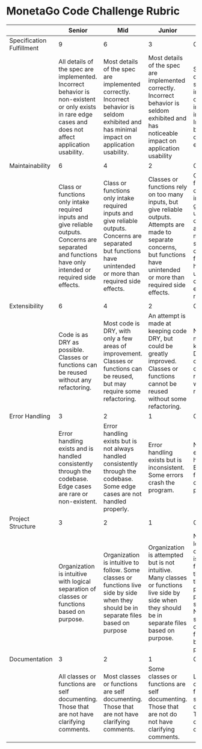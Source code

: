 # MonetaGo Code Challenge Rubric

|                           | Senior                                                                                                                                                      | Mid                                                                                                                                                                | Junior                                                                                                                                                                             | Beginner                                                                                                                                                                           | 
|---------------------------|-------------------------------------------------------------------------------------------------------------------------------------------------------------|--------------------------------------------------------------------------------------------------------------------------------------------------------------------|------------------------------------------------------------------------------------------------------------------------------------------------------------------------------------|------------------------------------------------------------------------------------------------------------------------------------------------------------------------------------|
| Specification Fulfillment | 9                                                                                                                                                           | 6                                                                                                                                                                  | 3                                                                                                                                                                                  | 0                                                                                                                                                                                  |
|                           | All details of the spec are implemented. Incorrect behavior is non-existent or only exists in rare edge cases and does not affect application usability.    | Most details of the spec are implemented correctly. Incorrect behavior is seldom exhibited and has minimal impact on application usability.                        | Most details of the spec are implemented correctly. Incorrect behavior is seldom exhibited and has noticeable impact on application usability                                      | Significant details of spec are not implemented or are implemented incorrectly. Incorrect behavior is often exhibited.                                                             |
| Maintainability           | 6                                                                                                                                                           | 4                                                                                                                                                                  | 2                                                                                                                                                                                  | 0                                                                                                                                                                                  |
|                           | Class or functions only intake required inputs and give reliable outputs. Concerns are separated and functions have only intended or required side effects. | Class or functions only intake required inputs and give reliable outputs. Concerns are separated but functions have unintended or more than required side effects. | Classes or functions rely on too many inputs, but give reliable outputs. Attempts are made to separate concerns, but functions have unintended or more than required side effects. | Classes or functions rely on too many inputs and give unreliable outputs. No attempts made to separate concerns, functions have unintended or more side effects than required.     |
| Extensibility             | 6                                                                                                                                                           | 4                                                                                                                                                                  | 2                                                                                                                                                                                  | 0                                                                                                                                                                                  |
|                           | Code is as DRY as possible. Classes or functions can be reused without any refactoring.                                                                     | Most code is DRY, with only a few areas of improvement. Classes or functions can be reused, but may require some refactoring.                                      | An attempt is made at keeping code DRY, but could be greatly improved. Classes or functions cannot be reused without some refactoring.                                             | No attempt made at keeping code DRY. Classes or functions cannot be reused without major refactoring.                                                                              |
| Error Handling            | 3                                                                                                                                                           | 2                                                                                                                                                                  | 1                                                                                                                                                                                  | 0                                                                                                                                                                                  |
|                           | Error handling exists and is handled consistently through the codebase. Edge cases are rare or non-existent.                                                | Error handling exists but is not always handled consistently through the codebase. Some edge cases are not handled properly.                                       | Error handling exists but is inconsistent. Some errors crash the program.                                                                                                          | No attempt at error handling. Errors frequently crash the program.                                                                                                                 |
| Project Structure         | 3                                                                                                                                                           | 2                                                                                                                                                                  | 1                                                                                                                                                                                  | 0                                                                                                                                                                                  |
|                           | Organization is intuitive with logical separation of classes or functions based on purpose.                                                                 | Organization is intuitive to follow. Some classes or functions live side by side when they should be in separate files based on  purpose                           | Organization is attempted but is not intuitive. Many classes or functions live side by side when they should be in separate files based on purpose.                                | No attempt at logical organization is made. All files are in the root of the project or placed in pre-existing subfolders. No separation of classes or functions based on purpose. |
| Documentation             | 3                                                                                                                                                           | 2                                                                                                                                                                  | 1                                                                                                                                                                                  | 0                                                                                                                                                                                  |
|                           | All classes or functions are self documenting. Those that are not have clarifying comments.                                                                 | Most classes or functions are self documenting. Those that are not have clarifying comments.                                                                       | Some classes or functions are self documenting. Those that are not do  not have clarifying comments.                                                                               | Little to no classes or functions are self documenting. There are no clarifying comments.                                                                                          |